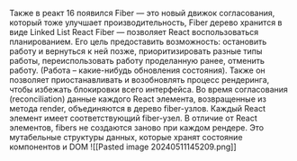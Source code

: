 Также в реакт 16 появился Fiber — это новый движок согласования, который тоже улучшает производительность, Fiber дерево хранится в виде Linked List 
React Fiber — позволяет React воспользоваться планированием. Его цель предоставить возможность: остановить работу и вернуться к ней позже, приоритизировать разные типы работы, переиспользовать работу проделанную ранее, отменить работу. (Работа – какие-нибудь обновления состояния). Также он позволяет приостанавливать и возобновлять процесс рендеринга, чтобы избежать блокировки всего интерфейса. 
Во время согласования (reconciliation) данные каждого React элемента, возвращенные из метода render, объединяются в дерево fiber-узлов. Каждый React элемент имеет соответствующий fiber-узел. В отличие от React элементов, fibers не создаются заново при каждом рендере. Это мутабельные структуры данных, которые хранят состояние компонентов и DOM
![[Pasted image 20240511145209.png]]
